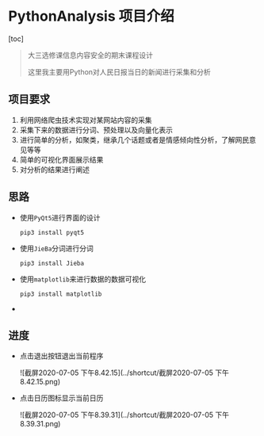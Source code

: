# PythonAnalysis 项目介绍

[toc]



> 大三选修课信息内容安全的期末课程设计
>
> 这里我主要用Python对人民日报当日的新闻进行采集和分析

## 项目要求
1. 利用网络爬虫技术实现对某网站内容的采集
2. 采集下来的数据进行分词、预处理以及向量化表示
3. 进行简单的分析，如聚类，继承几个话题或者是情感倾向性分析，了解网民意见等等
4. 简单的可视化界面展示结果
5. 对分析的结果进行阐述

## 思路

* 使用`PyQt5`进行界面的设计

  `pip3 install pyqt5`

* 使用`JieBa`分词进行分词

  `pip3 install Jieba`

* 使用`matplotlib`来进行数据的数据可视化

  `pip3 install matplotlib`

* 

## 进度

* 点击退出按钮退出当前程序

  ![截屏2020-07-05 下午8.42.15](../shortcut/截屏2020-07-05 下午8.42.15.png)

* 点击日历图标显示当前日历

  ![截屏2020-07-05 下午8.39.31](../shortcut/截屏2020-07-05 下午8.39.31.png)
